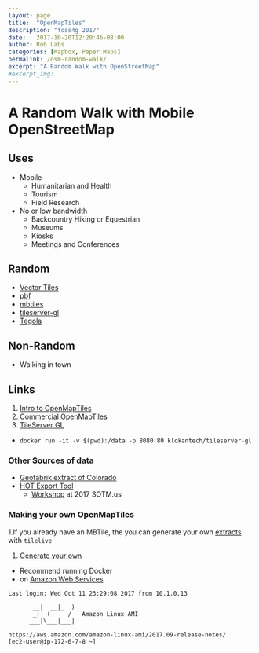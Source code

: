 ```yaml
---
layout: page
title:  "OpenMapTiles"
description: "foss4g 2017"
date:   2017-10-20T12:20:46-08:00
author: Rob Labs
categories: [Mapbox, Paper Maps]
permalink: /osm-random-walk/
excerpt: "A Random Walk with OpenStreetMap"
#excerpt_img:
---
```


# A Random Walk with Mobile OpenStreetMap

## Uses

* Mobile
  * Humanitarian and Health
  * Tourism
  * Field Research
* No or low bandwidth
  * Backcountry Hiking or Equestrian
  * Museums
  * Kiosks
  * Meetings and Conferences

## Random

* [Vector Tiles](https://2017.stateofthemap.us/program/vector-tiles.html)
* [pbf](https://www.mapbox.com/vector-tiles/specification/#format)
* [mbtiles](https://github.com/mapbox/mbtiles-spec#mbtiles-specification)
* [tileserver-gl](http://tileserver.org/)
* [Tegola](http://tegola.io)


## Non-Random

* Walking in town



## Links

1. [Intro to OpenMapTiles](https://openmaptiles.org/about)
1. [Commercial OpenMapTiles](https://openmaptiles.com/downloads/planet)
1. [TileServer GL](https://openmaptiles.org/docs)
  * `docker run -it -v $(pwd):/data -p 8080:80 klokantech/tileserver-gl`

### Other Sources of data
* [Geofabrik extract of Colorado](http://download.geofabrik.de/north-america/us/colorado.html)
* [HOT Export Tool](https://export.hotosm.org)
  * [Workshop](https://2017.stateofthemap.us/program/hot-export-tool.html) at 2017 SOTM.us

### Making your own OpenMapTiles

1.If you already have an MBTile, the you can generate your own  [extracts](https://openmaptiles.org/docs/generate/create-custom-extract/)  with `tilelive`
1. [Generate your own](https://openmaptiles.org/docs/generate/generate-openmaptiles/)
  * Recommend running Docker
  * on [Amazon Web Services](https://amazonlightsail.com/)

  ```
  Last login: Wed Oct 11 23:29:08 2017 from 10.1.0.13

         __|  __|_  )
         _|  (     /   Amazon Linux AMI
        ___|\___|___|

  https://aws.amazon.com/amazon-linux-ami/2017.09-release-notes/
  [ec2-user@ip-172-6-7-8 ~]
  ```
